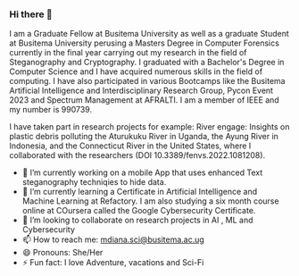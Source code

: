 ### Hi there 👋
I am a Graduate  Fellow at Busitema University as well as a graduate Student at Busitema University perusing a Masters Degree in Computer Forensics currently in the final year carrying out my research in the field of Steganography and Cryptography. I graduated with a Bachelor's Degree in Computer Science  and I have acquired numerous skills in the field of computing.
I have also participated in various Bootcamps like the Busitema Artificial Intelligence and Interdisciplinary Research Group, Pycon Event 2023 and Spectrum Management at AFRALTI.  I am a member of IEEE and my number is 990739.

I have taken part in research projects for example: River engage: Insights on plastic debris polluting the Aturukuku River in Uganda, the Ayung River in Indonesia, and the Connecticut River in the United States, where I collaborated with the researchers (DOI 10.3389/fenvs.2022.1081208).
- 🔭 I’m currently working on a mobile App that uses enhanced Text steganography techniqies to hide data.
- 🌱 I’m currently learning a Certificate in Artificial Intelligence and Machine Learning at Refactory. I am also studying a six month course online at COursera called the Google Cybersecurity Certificate.
- 👯 I’m looking to collaborate on  research projects in AI , ML and Cybersecurity
- 📫 How to reach me: mdiana.sci@busitema.ac.ug
- 😄 Pronouns: She/Her
- ⚡ Fun fact: I love Adventure, vacations and Sci-Fi

<!--
**Diana11-Michelle/Diana11-Michelle** is a ✨ _special_ ✨ repository because its `README.md` (this file) appears on your GitHub profile.

Here are some ideas to get you started:

- 🔭 I’m currently working on ...
- 🌱 I’m currently learning ...
- 👯 I’m looking to collaborate on ...
- 🤔 I’m looking for help with ...
- 💬 Ask me about ...
- 📫 How to reach me: ...
- 😄 Pronouns: ...
- ⚡ Fun fact: ...
-->
